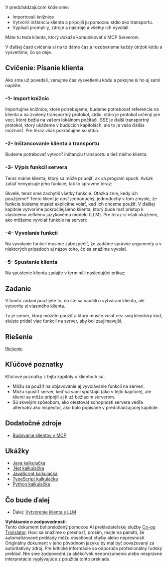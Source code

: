 <!--
CO_OP_TRANSLATOR_METADATA:
{
  "original_hash": "4cc245e2f4ea5db5e2b8c2cd1dadc4b4",
  "translation_date": "2025-07-04T18:43:14+00:00",
  "source_file": "03-GettingStarted/02-client/README.md",
  "language_code": "sk"
}
-->
V predchádzajúcom kóde sme:

- Importovali knižnice
- Vytvorili inštanciu klienta a pripojili ju pomocou stdio ako transportu.
- Vypísali prompt-y, zdroje a nástroje a všetky ich vyvolali.

Máte tu teda klienta, ktorý dokáže komunikovať s MCP Serverom.

V ďalšej časti cvičenia si na to dáme čas a rozoberieme každý útržok kódu a vysvetlíme, čo sa deje.

## Cvičenie: Písanie klienta

Ako sme už povedali, venujme čas vysvetleniu kódu a pokojne si ho aj sami napíšte.

### -1- Import knižníc

Importujme knižnice, ktoré potrebujeme, budeme potrebovať referencie na klienta a na zvolený transportný protokol, stdio. stdio je protokol určený pre veci, ktoré bežia na vašom lokálnom počítači. SSE je ďalší transportný protokol, ktorý ukážeme v budúcich kapitolách, ale to je vaša ďalšia možnosť. Pre teraz však pokračujme so stdio.

### -2- Inštancovanie klienta a transportu

Budeme potrebovať vytvoriť inštanciu transportu a tiež nášho klienta:

### -3- Výpis funkcií servera

Teraz máme klienta, ktorý sa môže pripojiť, ak sa program spustí. Avšak zatiaľ nevypisuje jeho funkcie, tak to spravme teraz:

Skvelé, teraz sme zachytili všetky funkcie. Otázka znie, kedy ich použijeme? Tento klient je dosť jednoduchý, jednoduchý v tom zmysle, že funkcie budeme musieť explicitne volať, keď ich chceme použiť. V ďalšej kapitole vytvoríme pokročilejšieho klienta, ktorý bude mať prístup k vlastnému veľkému jazykovému modelu (LLM). Pre teraz si však ukážeme, ako môžeme vyvolať funkcie na serveri:

### -4- Vyvolanie funkcií

Na vyvolanie funkcií musíme zabezpečiť, že zadáme správne argumenty a v niektorých prípadoch aj názov toho, čo sa snažíme vyvolať.

### -5- Spustenie klienta

Na spustenie klienta zadajte v termináli nasledujúci príkaz:

## Zadanie

V tomto zadaní použijete to, čo ste sa naučili o vytváraní klienta, ale vytvoríte si vlastného klienta.

Tu je server, ktorý môžete použiť a ktorý musíte volať cez svoj klientsky kód, skúste pridať viac funkcií na server, aby bol zaujímavejší.

## Riešenie

[Riešenie](./solution/README.md)

## Kľúčové poznatky

Kľúčové poznatky z tejto kapitoly o klientoch sú:

- Môžu sa použiť na objavovanie aj vyvolávanie funkcií na serveri.
- Môžu spustiť server, keď sa sami spúšťajú (ako v tejto kapitole), ale klienti sa môžu pripojiť aj k už bežiacim serverom.
- Sú skvelým spôsobom, ako otestovať schopnosti servera vedľa alternatív ako Inspector, ako bolo popísané v predchádzajúcej kapitole.

## Dodatočné zdroje

- [Budovanie klientov v MCP](https://modelcontextprotocol.io/quickstart/client)

## Ukážky

- [Java kalkulačka](../samples/java/calculator/README.md)
- [.Net kalkulačka](../../../../03-GettingStarted/samples/csharp)
- [JavaScript kalkulačka](../samples/javascript/README.md)
- [TypeScript kalkulačka](../samples/typescript/README.md)
- [Python kalkulačka](../../../../03-GettingStarted/samples/python)

## Čo bude ďalej

- Ďalej: [Vytvorenie klienta s LLM](../03-llm-client/README.md)

**Vyhlásenie o zodpovednosti**:  
Tento dokument bol preložený pomocou AI prekladateľskej služby [Co-op Translator](https://github.com/Azure/co-op-translator). Hoci sa snažíme o presnosť, prosím, majte na pamäti, že automatizované preklady môžu obsahovať chyby alebo nepresnosti. Originálny dokument v jeho pôvodnom jazyku by mal byť považovaný za autoritatívny zdroj. Pre kritické informácie sa odporúča profesionálny ľudský preklad. Nie sme zodpovední za akékoľvek nedorozumenia alebo nesprávne interpretácie vyplývajúce z použitia tohto prekladu.